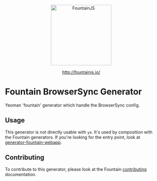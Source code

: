 <p align="center">
  <a href="http://fountainjs.io/">
    <img alt="FountainJS" src="http://fountainjs.io/assets/imgs/fountain.png" width="200">
  </a>
</p>

<p align="center">
  <a href="http://fountainjs.io/">
    http://fountainjs.io/
  </a>
</p>

# Fountain BrowserSync Generator

Yeoman 'fountain' generator which handle the BrowserSync config.

## Usage

This generator is not directly usable with `yo`. It's used by composition with the Fountain generators. If you're looking for the entry point, look at [generator-fountain-webapp](https://github.com/FountainJS/generator-fountain-webapp).

## Contributing

To contribute to this generator, please look at the Fountain [contributing](https://github.com/FountainJS/fountain/blob/master/CONTRIBUTING.md) documentation.
